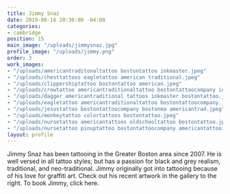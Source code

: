 ```yaml
---
title: Jimmy Snaz
date: 2019-06-16 20:36:00 -04:00
categories:
- cambridge
position: 15
main_image: "/uploads/jimmysnaz.jpg"
profile_image: "/uploads/jimmy.png"
order: 3
work_images:
- "/uploads/americantraditonaltattoo bostontattoo inkmaster.jpeg"
- "/uploads/chesttattoos eagletattoo american traditional.jpeg"
- "/uploads/clippershiptattoo bostontattoo american.jpeg"
- "/uploads/crowtattoo americantraditionaltattoo bostontattoocompany inkmaster.jpeg"
- "/uploads/dagger americantraditional tattoos inkmaster bostontattoo.jpeg"
- "/uploads/eagletattoo americantraditionaltattoo bostontattoocompany.jpeg"
- "/uploads/jesustattoo bostontattoocompany bostonma americantrad.jpeg"
- "/uploads/monkeytattoo colortattoos bostontattoo.jpeg"
- "/uploads/nursetattoo americantattoos oldschooltattoo bostontattoo.jpeg"
- "/uploads/nursetattoo pinuptattoo bostontattoocompany americantattooing.jpeg"
layout: profile
---
```


Jimmy Snaz has been tattooing in the Greater Boston area since 2007. He is well versed in all tattoo styles; but has a passion for black and grey realism, traditional, and neo-traditional. Jimmy originally got into tattooing because of his love for graffiti art. Check out his recent artwork in the gallery to the right. To book Jimmy, click here.